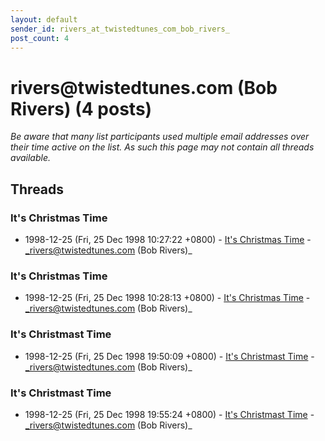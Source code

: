 ```yaml
---
layout: default
sender_id: rivers_at_twistedtunes_com_bob_rivers_
post_count: 4
---
```


# rivers<span>@</span>twistedtunes.com (Bob Rivers) (4 posts)

_Be aware that many list participants used multiple email addresses over their time active on the list. As such this page may not contain all threads available._

## Threads

### It's Christmas Time
+ 1998-12-25 (Fri, 25 Dec 1998 10:27:22 +0800) - [It's Christmas Time](/archive/1998/12/6116ded34d88155ab3c1498126215357712e60a5d3282383d12db14899e7837b) - _rivers@twistedtunes.com (Bob Rivers)_

### It's Christmas Time
+ 1998-12-25 (Fri, 25 Dec 1998 10:28:13 +0800) - [It's Christmas Time](/archive/1998/12/c5924e1ef8a6b0bcbb18b4d2dbc9b8921ce9c77fed034ac9dddd9eac1d5c5457) - _rivers@twistedtunes.com (Bob Rivers)_

### It's Christmast Time
+ 1998-12-25 (Fri, 25 Dec 1998 19:50:09 +0800) - [It's Christmast Time](/archive/1998/12/55e69dd49c3be6b48565378716d998c9a8c511d322b3c79164fae8472f29a4ea) - _rivers@twistedtunes.com (Bob Rivers)_

### It's Christmast Time
+ 1998-12-25 (Fri, 25 Dec 1998 19:55:24 +0800) - [It's Christmast Time](/archive/1998/12/8f5b889f77a4f5304f58aa03e81e763458fce63f97cfb27c60b916bcdc574990) - _rivers@twistedtunes.com (Bob Rivers)_

